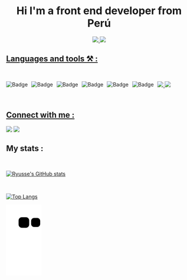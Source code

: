 

<!--<img src="./images/banner3.gif">-->

**<h1 align="center">Hi I'm a front end developer from Perú </h1>**

<div align="center">
  <a href="https://github.com/Ryusse">
   <img height="180em" src="https://github-readme-stats.vercel.app/api?username=Ryusse&show_icons=true&theme=vue-dark&include_all_commits=true&count_private=true"/>
  <img height="180em" src="https://github-readme-stats.vercel.app/api/top-langs/?username=Ryusse&layout=compact&langs_count=7&theme=dracula"/>
</div>

## **Languages and tools ⚒ :**

<br>

<p align="left">
  <img alt="Badge" style="float: left; margin-right: 10px;"  src="https://img.shields.io/badge/html5%20-%23E34F26.svg?&style=for-the-badge&logo=html5&logoColor=white"/> 
<img alt="Badge" style="float: left; margin-right: 10px;"  src="https://img.shields.io/badge/css3%20-%231572B6.svg?&style=for-the-badge&logo=css3&logoColor=white"/>
<img src="https://img.shields.io/badge/SASS%20-hotpink.svg?&style=for-the-badge&logo=SASS&logoColor=white"/>  
<img alt="Badge" style="float: left; margin-right: 10px;"  src="https://img.shields.io/badge/bootstrap%20-%23563D7C.svg?&style=for-the-badge&logo=bootstrap&logoColor=white"/>   
<img alt="Badge" style="float: left; margin-right: 10px;"  src="https://img.shields.io/badge/javascript%20-%23323330.svg?&style=for-the-badge&logo=javascript&logoColor=%23F7DF1E"/>    
<img alt="Badge" style="float: left; margin-right: 10px;" src="https://img.shields.io/badge/react%20-%2320232a.svg?&style=for-the-badge&logo=react&logoColor=%2361DAFB"/> 
<img alt="Badge" style="float: left; margin-right: 10px;"  src="https://img.shields.io/badge/git%20-%23F05033.svg?&style=for-the-badge&logo=git&logoColor=white"/>   
<img src="https://img.shields.io/badge/figma%20-%23F24E1E.svg?&style=for-the-badge&logo=figma&logoColor=white"/>
</p>

<br>

## **Connect with me :**

<div>
    <a href="https://discordhub.com/profile/307622475292868619" target="blank"><img src="https://img.shields.io/badge/%3CDiscord%3E%20-%237289DA.svg?&style=for-the-        badge&logo=discord&logoColor=white"/></a>
    <a href = "mailto:joelangeltw@gmail.com"><img src="https://img.shields.io/badge/-Gmail-%23333?style=for-the-badge&logo=gmail&logoColor=white" target="_blank"></a>
</div>


## **My stats :**

<br>

[![Ryusse's GitHub stats](https://github-readme-stats.vercel.app/api?username=Ryusse&theme=vue-dark)](https://github.com/anuraghazra/github-readme-stats)

<br>

[![Top Langs](https://github-readme-stats.vercel.app/api/top-langs/?username=Ryusse&theme=vue-dark&layout=compact)](https://github.com/anuraghazra/github-readme-stats)

![Snake animation](https://github.com/rafaballerini/rafaballerini/blob/output/github-contribution-grid-snake.svg)




